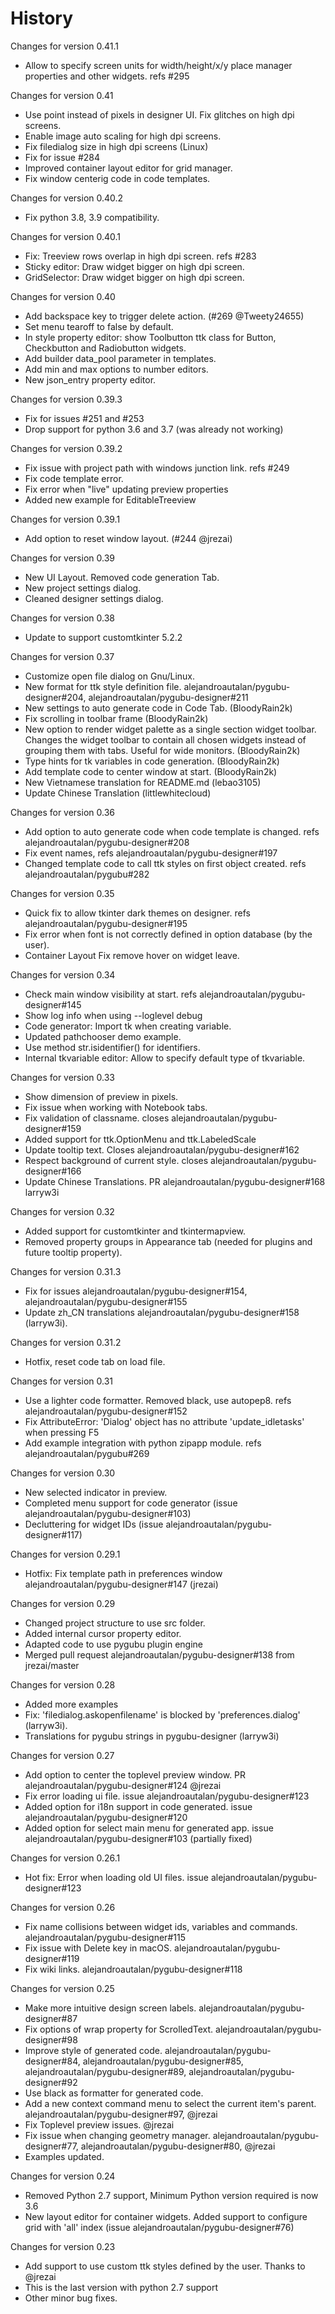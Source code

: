 History
=======

Changes for version 0.41.1

  * Allow to specify screen units for width/height/x/y place manager properties and other widgets. refs #295

Changes for version 0.41

  * Use point instead of pixels in designer UI. Fix glitches on high dpi screens.
  * Enable image auto scaling for high dpi screens.
  * Fix filedialog size in high dpi screens (Linux)
  * Fix for issue #284
  * Improved container layout editor for grid manager.
  * Fix window centerig code in code templates.

Changes for version 0.40.2

  * Fix python 3.8, 3.9 compatibility.

Changes for version 0.40.1

  * Fix: Treeview rows overlap in high dpi screen. refs #283
  * Sticky editor: Draw widget bigger on high dpi screen.
  * GridSelector: Draw widget bigger on high dpi screen.

Changes for version 0.40

  * Add backspace key to trigger delete action. (#269 @Tweety24655)
  * Set menu tearoff to false by default.
  * In style property editor: show Toolbutton ttk class for Button, Checkbutton and Radiobutton widgets.
  * Add builder data_pool parameter in templates.
  * Add min and max options to number editors.
  * New json_entry property editor.

Changes for version 0.39.3

  * Fix for issues #251 and #253
  * Drop support for python 3.6 and 3.7 (was already not working)

Changes for version 0.39.2

  * Fix issue with project path with windows junction link. refs #249
  * Fix code template error.
  * Fix error when "live" updating preview properties
  * Added new example for EditableTreeview

Changes for version 0.39.1

  * Add option to reset window layout. (#244 @jrezai)

Changes for version 0.39

  * New UI Layout. Removed code generation Tab.
  * New project settings dialog.
  * Cleaned designer settings dialog.

Changes for version 0.38

  * Update to support customtkinter 5.2.2

Changes for version 0.37

  * Customize open file dialog on Gnu/Linux.
  * New format for ttk style definition file. alejandroautalan/pygubu-designer#204, alejandroautalan/pygubu-designer#211
  * New settings to auto generate code in Code Tab. (BloodyRain2k)
  * Fix scrolling in toolbar frame (BloodyRain2k)
  * New option to render widget palette as a single section widget toolbar.
    Changes the widget toolbar to contain all chosen widgets instead of grouping them with tabs.
    Useful for wide monitors. (BloodyRain2k)
  * Type hints for tk variables in code generation. (BloodyRain2k)
  * Add template code to center window at start. (BloodyRain2k)
  * New Vietnamese translation for README.md (lebao3105)
  * Update Chinese Translation (littlewhitecloud)

Changes for version 0.36

  * Add option to auto generate code when code template is changed. refs alejandroautalan/pygubu-designer#208
  * Fix event names, refs alejandroautalan/pygubu-designer#197
  * Changed template code to call ttk styles on first object created. refs alejandroautalan/pygubu#282

Changes for version 0.35

  * Quick fix to allow tkinter dark themes on designer. refs alejandroautalan/pygubu-designer#195
  * Fix error when font is not correctly defined in option database (by the user).
  * Container Layout Fix remove hover on widget leave.

Changes for version 0.34

  * Check main window visibility at start. refs alejandroautalan/pygubu-designer#145
  * Show log info when using --loglevel debug
  * Code generator: Import tk when creating variable.
  * Updated pathchooser demo example.
  * Use method str.isidentifier() for identifiers.
  * Internal tkvariable editor: Allow to specify default type of tkvariable.

Changes for version 0.33

  * Show dimension of preview in pixels.
  * Fix issue when working with Notebook tabs.
  * Fix validation of classname. closes alejandroautalan/pygubu-designer#159
  * Added support for ttk.OptionMenu and ttk.LabeledScale
  * Update tooltip text. Closes alejandroautalan/pygubu-designer#162
  * Respect background of current style. closes alejandroautalan/pygubu-designer#166
  * Update Chinese Translations. PR  alejandroautalan/pygubu-designer#168 larryw3i

Changes for version 0.32

  * Added support for customtkinter and tkintermapview.
  * Removed property groups in Appearance tab (needed for plugins and future tooltip property).

Changes for version 0.31.3

 * Fix for issues alejandroautalan/pygubu-designer#154, alejandroautalan/pygubu-designer#155
 * Update zh_CN translations alejandroautalan/pygubu-designer#158 (larryw3i).

Changes for version 0.31.2

 * Hotfix, reset code tab on load file.

Changes for version 0.31

 * Use a lighter code formatter. Removed black, use autopep8. refs alejandroautalan/pygubu-designer#152
 * Fix AttributeError: 'Dialog' object has no attribute 'update_idletasks' when pressing F5
 * Add example integration with python zipapp module. refs alejandroautalan/pygubu#269

Changes for version 0.30

  * New selected indicator in preview.
  * Completed menu support for code generator (issue alejandroautalan/pygubu-designer#103)
  * Decluttering for widget IDs (issue alejandroautalan/pygubu-designer#117)

Changes for version 0.29.1

  * Hotfix:  Fix template path in preferences window alejandroautalan/pygubu-designer#147 (jrezai)

Changes for version 0.29

  * Changed project structure to use src folder.
  * Added internal cursor property editor.
  * Adapted code to use pygubu plugin engine
  * Merged pull request alejandroautalan/pygubu-designer#138 from jrezai/master

Changes for version 0.28

  * Added more examples
  * Fix: 'filedialog.askopenfilename' is blocked by 'preferences.dialog' (larryw3i).
  * Translations for pygubu strings in pygubu-designer (larryw3i)

Changes for version 0.27

  * Add option to center the toplevel preview window. PR alejandroautalan/pygubu-designer#124 @jrezai
  * Fix error loading ui file. issue alejandroautalan/pygubu-designer#123
  * Added option for i18n support in code generated. issue alejandroautalan/pygubu-designer#120
  * Added option for select main menu for generated app. issue alejandroautalan/pygubu-designer#103 (partially fixed)

Changes for version 0.26.1

  * Hot fix: Error when loading old UI files. issue alejandroautalan/pygubu-designer#123

Changes for version 0.26

  * Fix name collisions between widget ids, variables and commands. alejandroautalan/pygubu-designer#115
  * Fix issue with Delete key in macOS. alejandroautalan/pygubu-designer#119
  * Fix wiki links. alejandroautalan/pygubu-designer#118

Changes for version 0.25

  * Make more intuitive design screen labels. alejandroautalan/pygubu-designer#87
  * Fix options of wrap property for ScrolledText. alejandroautalan/pygubu-designer#98
  * Improve style of generated code. alejandroautalan/pygubu-designer#84, alejandroautalan/pygubu-designer#85, alejandroautalan/pygubu-designer#89, alejandroautalan/pygubu-designer#92
  * Use black as formatter for generated code.
  * Add a new context command menu to select the current item's parent. alejandroautalan/pygubu-designer#97, @jrezai
  * Fix Toplevel preview issues. @jrezai
  * Fix issue when changing geometry manager. alejandroautalan/pygubu-designer#77, alejandroautalan/pygubu-designer#80, @jrezai
  * Examples updated.

Changes for version 0.24

  * Removed Python 2.7 support, Minimum Python version required is now 3.6
  * New layout editor for container widgets. Added support to configure grid with 'all' index (issue alejandroautalan/pygubu-designer#76)

Changes for version 0.23

  * Add support to use custom ttk styles defined by the user. Thanks to @jrezai
  * This is the last version with python 2.7 support
  * Other minor bug fixes.
